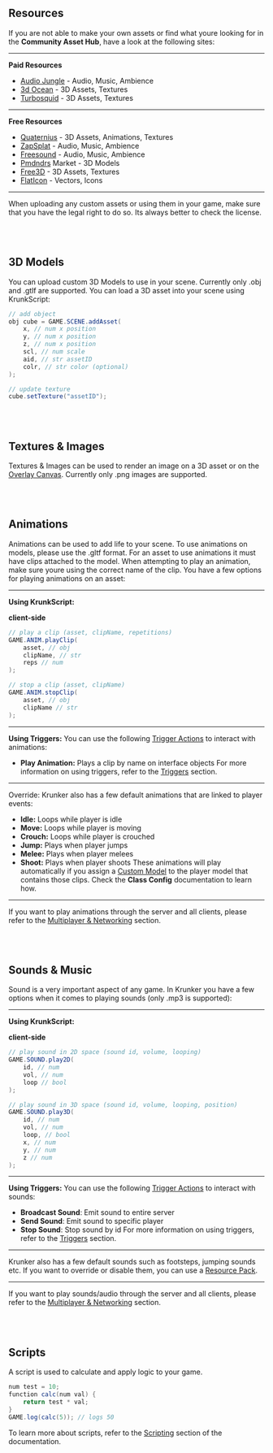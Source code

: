 ## Resources

If you are not able to make your own assets or find what youre looking for in the **Community Asset Hub**, have a look at the following sites:

___

**Paid Resources**

 * [Audio Jungle](https://audiojungle.net/) - Audio, Music, Ambience
 * [3d Ocean](https://3docean.net/) - 3D Assets, Textures
 * [Turbosquid](https://www.turbosquid.com/) - 3D Assets, Textures

___

**Free Resources**

 * [Quaternius](https://quaternius.com/index.html) - 3D Assets, Animations, Textures
 * [ZapSplat](https://www.zapsplat.com/) - Audio, Music, Ambience
 * [Freesound](https://freesound.org/) - Audio, Music, Ambience
 * [Pmdndrs](https://market.pmnd.rs/) Market - 3D Models
 * [Free3D](https://free3d.com/) - 3D Assets, Textures
 * [FlatIcon](https://www.flaticon.com/) - Vectors, Icons

___

When uploading any custom assets or using them in your game, make sure that you have the legal right to do so. Its always better to check the license.

<br><br/>

## 3D Models

You can upload custom 3D Models to use in your scene. Currently only .obj and .gtlf are supported. You can load a 3D asset into your scene using KrunkScript:


```csharp
// add object
obj cube = GAME.SCENE.addAsset(
    x, // num x position
    y, // num x position
    z, // num x position
    scl, // num scale
    aid, // str assetID
    colr, // str color (optional)
);

// update texture
cube.setTexture("assetID");
```

<br><br/>

## Textures & Images

Textures & Images can be used to render an image on a 3D asset or on the [Overlay Canvas](./files/rendering_2d?id=overlay-canvas). Currently only .png images are supported.

<br><br/>

## Animations

Animations can be used to add life to your scene. To use animations on models, please use the .gltf format. For an asset to use animations it must have clips attached to the model. When attempting to play an animation, make sure youre using the correct name of the clip. You have a few options for playing animations on an asset:

___

**Using KrunkScript:**

<p class="hidep"><strong class="client-side">client-side</strong></p>

```csharp
// play a clip (asset, clipName, repetitions)
GAME.ANIM.playClip(
    asset, // obj
    clipName, // str
    reps // num
);

// stop a clip (asset, clipName)
GAME.ANIM.stopClip(
    asset, // obj
    clipName // str
);
```

___

**Using Triggers:** You can use the following [Trigger Actions](./files/trigger_logic?id=trigger-actions) to interact with animations:
 * **Play Animation:** Plays a clip by name on interface objects
For more information on using triggers, refer to the [Triggers](./files/trigger_logic) section.

___

Override: Krunker also has a few default animations that are linked to player events:

 * **Idle:** Loops while player is idle
 * **Move:** Loops while player is moving
 * **Crouch:** Loops while player is crouched
 * **Jump:** Plays when player jumps
 * **Melee:** Plays when player melees
 * **Shoot:** Plays when player shoots
These animations will play automatically if you assign a [Custom Model](./files/custom_assets?id=_3d-models) to the player model that contains those clips. Check the **Class Config** documentation to learn how.

___

If you want to play animations through the server and all clients, please refer to the [Multiplayer & Networking](./files/multiplayer_&_networking) section.

<br><br/>

## Sounds & Music

Sound is a very important aspect of any game. In Krunker you have a few options when it comes to playing sounds (only .mp3 is supported):

___

**Using KrunkScript:**

<p class="hidep"><strong class="client-side">client-side</strong></p>

```csharp
// play sound in 2D space (sound id, volume, looping)
GAME.SOUND.play2D(
    id, // num
    vol, // num
    loop // bool
);

// play sound in 3D space (sound id, volume, looping, position)
GAME.SOUND.play3D(
    id, // num
    vol, // num
    loop, // bool
    x, // num
    y, // num
    z // num
);
```

___

**Using Triggers:** You can use the following [Trigger Actions](./files/trigger_logic?id=trigger-actions) to interact with sounds:
 * **Broadcast Sound**: Emit sound to entire server
 * **Send Sound**: Emit sound to specific player
 * **Stop Sound**: Stop sound by id
For more information on using triggers, refer to the [Triggers](./files/trigger_logic) section.

___

Krunker also has a few default sounds such as footsteps, jumping sounds etc. If you want to override or disable them, you can use a [Resource Pack](./files/mod-resource_packs?id=custom-css).

___

If you want to play sounds/audio through the server and all clients, please refer to the [Multiplayer & Networking](./files/multiplayer_&_networking) section.

<br><br/>

## Scripts

A script is used to calculate and apply logic to your game.

```csharp
num test = 10;
function calc(num val) {
    return test * val;
}
GAME.log(calc(5)); // logs 50
```

To learn more about scripts, refer to the [Scripting](./files/scripting) section of the documentation.

<br><br/>

